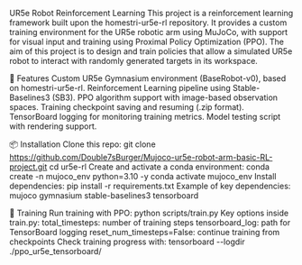 UR5e Robot Reinforcement Learning This project is a reinforcement learning framework built upon the homestri-ur5e-rl repository. It provides a custom training environment for the UR5e robotic arm using MuJoCo, with support for visual input and training using Proximal Policy Optimization (PPO). The aim of this project is to design and train policies that allow a simulated UR5e robot to interact with randomly generated targets in its workspace.

🔧 Features Custom UR5e Gymnasium environment (BaseRobot-v0), based on homestri-ur5e-rl. Reinforcement Learning pipeline using Stable-Baselines3 (SB3). PPO algorithm support with image-based observation spaces. Training checkpoint saving and resuming (.zip format). TensorBoard logging for monitoring training metrics. Model testing script with rendering support.

📦 Installation Clone this repo: git clone https://github.com/Double7sBurger/Mujoco-ur5e-robot-arm-basic-RL-project.git cd ur5e-rl Create and activate a conda environment: conda create -n mujoco_env python=3.10 -y conda activate mujoco_env Install dependencies: pip install -r requirements.txt Example of key dependencies: mujoco gymnasium stable-baselines3 tensorboard

🚀 Training Run training with PPO: python scripts/train.py Key options inside train.py: total_timesteps: number of training steps tensorboard_log: path for TensorBoard logging reset_num_timesteps=False: continue training from checkpoints Check training progress with: tensorboard --logdir ./ppo_ur5e_tensorboard/
